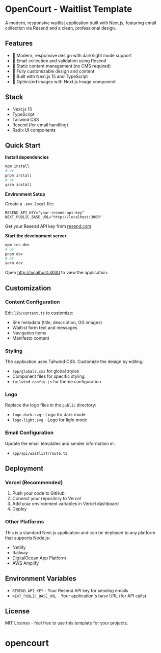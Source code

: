 # OpenCourt - Waitlist Template

A modern, responsive waitlist application built with Next.js, featuring email collection via Resend and a clean, professional design.

## Features

- 🔸 Modern, responsive design with dark/light mode support
- 🔸 Email collection and validation using Resend
- 🔸 Static content management (no CMS required)
- 🔸 Fully customizable design and content
- 🔸 Built with Next.js 15 and TypeScript
- 🔸 Optimized images with Next.js Image component

## Stack

- Next.js 15
- TypeScript
- Tailwind CSS
- Resend (for email handling)
- Radix UI components

## Quick Start

**Install dependencies**

```bash
npm install
# or
pnpm install
# or
yarn install
```

**Environment Setup**

Create a `.env.local` file:

```env
RESEND_API_KEY="your-resend-api-key"
NEXT_PUBLIC_BASE_URL="http://localhost:3000"
```

Get your Resend API key from [resend.com](https://resend.com/)

**Start the development server**

```bash
npm run dev
# or
pnpm dev
# or
yarn dev
```

Open [http://localhost:3000](http://localhost:3000) to view the application.

## Customization

### Content Configuration

Edit `lib/content.ts` to customize:
- Site metadata (title, description, OG images)
- Waitlist form text and messages
- Navigation items
- Manifesto content

### Styling

The application uses Tailwind CSS. Customize the design by editing:
- `app/globals.css` for global styles
- Component files for specific styling
- `tailwind.config.js` for theme configuration

### Logo

Replace the logo files in the `public` directory:
- `logo-dark.svg` - Logo for dark mode
- `logo-light.svg` - Logo for light mode

### Email Configuration

Update the email templates and sender information in:
- `app/api/waitlist/route.ts`

## Deployment

### Vercel (Recommended)

1. Push your code to GitHub
2. Connect your repository to Vercel
3. Add your environment variables in Vercel dashboard
4. Deploy

### Other Platforms

This is a standard Next.js application and can be deployed to any platform that supports Node.js:
- Netlify
- Railway
- DigitalOcean App Platform
- AWS Amplify

## Environment Variables

- `RESEND_API_KEY` - Your Resend API key for sending emails
- `NEXT_PUBLIC_BASE_URL` - Your application's base URL (for API calls)

## License

MIT License - feel free to use this template for your projects.
# opencourt
